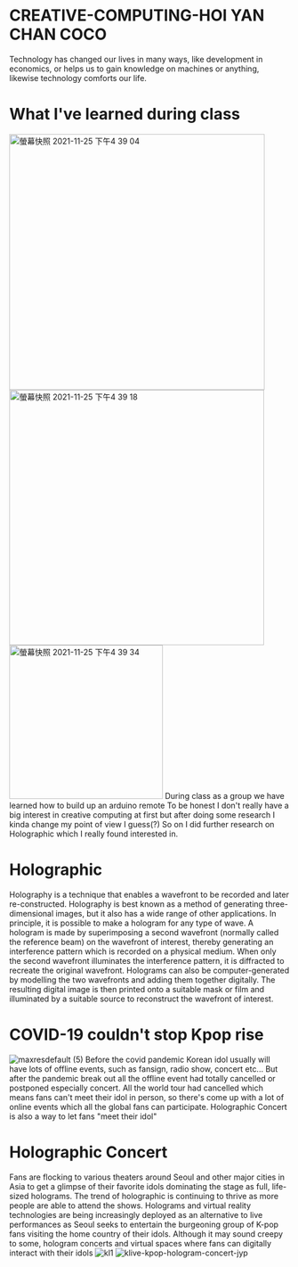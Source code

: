 # CREATIVE-COMPUTING-HOI YAN CHAN COCO
Technology has changed our lives in many ways, like development in economics, or helps us to gain knowledge on machines or anything, likewise technology comforts our life.
# What I've learned during class
<img width="459" alt="螢幕快照 2021-11-25 下午4 39 04" src="https://user-images.githubusercontent.com/94991125/143477813-3e7a6d66-11d3-47a2-8733-c8915b81ec20.png">
<img width="458" alt="螢幕快照 2021-11-25 下午4 39 18" src="https://user-images.githubusercontent.com/94991125/143477824-3549c219-c3ff-4b8d-90f4-9b84d4879ec5.png">
<img width="276" alt="螢幕快照 2021-11-25 下午4 39 34" src="https://user-images.githubusercontent.com/94991125/143477832-875513c3-5582-442d-8d8f-41c24ea11334.png">
During class as a group we have learned how to build up an arduino remote
To be honest I don't really have a big interest in creative computing at first but after doing some research I kinda change my point of view I guess(?) So on I did further research on Holographic which I really found interested in.

# Holographic
Holography is a technique that enables a wavefront to be recorded and later re-constructed. Holography is best known as a method of generating three-dimensional images, but it also has a wide range of other applications. In principle, it is possible to make a hologram for any type of wave. 
A hologram is made by superimposing a second wavefront (normally called the reference beam) on the wavefront of interest, thereby generating an interference pattern which is recorded on a physical medium. When only the second wavefront illuminates the interference pattern, it is diffracted to recreate the original wavefront. Holograms can also be computer-generated by modelling the two wavefronts and adding them together digitally. The resulting digital image is then printed onto a suitable mask or film and illuminated by a suitable source to reconstruct the wavefront of interest.
# COVID-19 couldn't stop Kpop rise
![maxresdefault (5)](https://user-images.githubusercontent.com/94991125/143483665-ba7e0d9e-dfc0-41b1-b243-6183877561e0.jpeg)
Before the covid pandemic Korean idol usually will have lots of offline events, such as fansign, radio show, concert etc...
But after the pandemic break out all the offline event had totally cancelled or postponed especially concert. All the world tour had cancelled which means fans can't meet their idol in person, so there's come up with a lot of online events which all the global fans can participate. Holographic Concert is also a way to let fans "meet their idol"
# Holographic Concert
Fans are flocking to various theaters around Seoul and other major cities in Asia to get a glimpse of their favorite idols dominating the stage as full, life-sized holograms. The trend of holographic is continuing to thrive as more people are able to attend the shows.
Holograms and virtual reality technologies are being increasingly deployed as an alternative to live performances as Seoul seeks to entertain the burgeoning group of K-pop fans visiting the home country of their idols. Although it may sound creepy to some, hologram concerts and virtual spaces where fans can digitally interact with their idols
![kl1](https://user-images.githubusercontent.com/94991125/143481295-aee7ec16-0343-4cae-a9c8-71b48dc5dae6.jpeg)
![klive-kpop-hologram-concert-jyp](https://user-images.githubusercontent.com/94991125/143481299-58b9ae5d-c828-4ab5-a8c1-a53aa5177e34.jpeg)
